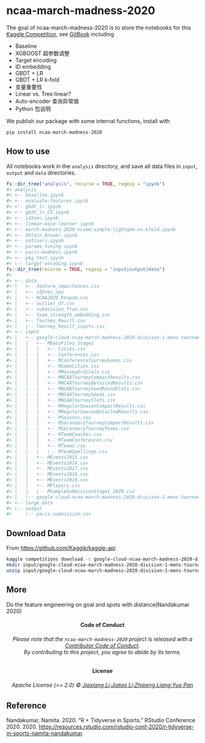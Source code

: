 
<!-- README.md is generated from README.Rmd. Please edit that file -->

# ncaa-march-madness-2020

<!-- badges: start -->

<!-- badges: end -->

The goal of ncaa-march-madness-2020 is to store the notebooks for this
[Kaggle
Competition](https://www.kaggle.com/c/google-cloud-ncaa-march-madness-2020-division-1-mens-tournament/overview),
see
[GitBook](https://jiaxiangbu.github.io/ncaa-march-madness-2020/cookbook.html)
including

  - Baseline
  - XGBOOST 超参数调整
  - Target encoding
  - ID embedding
  - GBDT + LR
  - GBDT + LR k-fold
  - 变量重要性
  - Linear vs. Tree linear?
  - Auto-encoder 查询异常值
  - Python 包说明

We publish our package with some internal functions, install with

``` bash
pip install ncaa-march-madness-2020
```

## How to use

All notebooks work in the `analysis` directory, and save all data files
in `input`, `output` and `data` directories.

``` r
fs::dir_tree("analysis", recurse = TRUE, regexp = "ipynb")
#> analysis
#> +-- baseline.ipynb
#> +-- evaluate-features.ipynb
#> +-- gbdt_lr.ipynb
#> +-- gbdt_lr_CV.ipynb
#> +-- id2vec.ipynb
#> +-- linear-base-learner.ipynb
#> +-- march-madness-2020-ncaam-simple-lightgbm-on-kfold.ipynb
#> +-- Obtain_Answer.ipynb
#> +-- outliers.ipynb
#> +-- params_tuning.ipynb
#> +-- paris-madness.ipynb
#> +-- pkg_test.ipynb
#> \-- target-encoding.ipynb
fs::dir_tree(recurse = TRUE, regexp = "input|output|data")
#> .
#> +-- data
#> |   +-- feature_importances.csv
#> |   +-- id2vec.npy
#> |   +-- NCAA2020_Kenpom.csv
#> |   +-- outlier_df.csv
#> |   +-- submission_True.csv
#> |   +-- team_strength_embedding.csv
#> |   +-- Tourney_Reuslt.csv
#> |   \-- Tourney_Reuslt_inputs.csv
#> +-- input
#> |   +-- google-cloud-ncaa-march-madness-2020-division-1-mens-tournament
#> |   |   +-- MDataFiles_Stage1
#> |   |   |   +-- Cities.csv
#> |   |   |   +-- Conferences.csv
#> |   |   |   +-- MConferenceTourneyGames.csv
#> |   |   |   +-- MGameCities.csv
#> |   |   |   +-- MMasseyOrdinals.csv
#> |   |   |   +-- MNCAATourneyCompactResults.csv
#> |   |   |   +-- MNCAATourneyDetailedResults.csv
#> |   |   |   +-- MNCAATourneySeedRoundSlots.csv
#> |   |   |   +-- MNCAATourneySeeds.csv
#> |   |   |   +-- MNCAATourneySlots.csv
#> |   |   |   +-- MRegularSeasonCompactResults.csv
#> |   |   |   +-- MRegularSeasonDetailedResults.csv
#> |   |   |   +-- MSeasons.csv
#> |   |   |   +-- MSecondaryTourneyCompactResults.csv
#> |   |   |   +-- MSecondaryTourneyTeams.csv
#> |   |   |   +-- MTeamCoaches.csv
#> |   |   |   +-- MTeamConferences.csv
#> |   |   |   +-- MTeams.csv
#> |   |   |   \-- MTeamSpellings.csv
#> |   |   +-- MEvents2015.csv
#> |   |   +-- MEvents2016.csv
#> |   |   +-- MEvents2017.csv
#> |   |   +-- MEvents2018.csv
#> |   |   +-- MEvents2019.csv
#> |   |   +-- MPlayers.csv
#> |   |   \-- MSampleSubmissionStage1_2020.csv
#> |   \-- google-cloud-ncaa-march-madness-2020-division-1-mens-tournament.zip
#> +-- large_data
#> \-- output
#>     \-- paris-submission.csv
```

## Download Data

From <https://github.com/Kaggle/kaggle-api>

``` bash
kaggle competitions download -c google-cloud-ncaa-march-madness-2020-division-1-mens-tournament -p input
mkdir input/google-cloud-ncaa-march-madness-2020-division-1-mens-tournament
unzip input/google-cloud-ncaa-march-madness-2020-division-1-mens-tournament.zip -d input/google-cloud-ncaa-march-madness-2020-division-1-mens-tournament
```

## More

Do the feature engineering on goal and spots with distance(Nandakumar
2020)

<h4 align="center">

**Code of Conduct**

</h4>

<h6 align="center">

Please note that the `ncaa-march-madness-2020` project is released with
a [Contributor Code of
Conduct](https://github.com/JiaxiangBU/ncaa-march-madness-2020/blob/master/CODE_OF_CONDUCT.md).<br>By
contributing to this project, you agree to abide by its terms.

</h6>

<h4 align="center">

**License**

</h4>

<h6 align="center">

Apache License (\>= 2.0) © [Jiaxiang Li;Jiatao Li;Zhipeng Liang;Yue
Pan](https://github.com/JiaxiangBU/ncaa-march-madness-2020/blob/master/LICENSE.md)

</h6>

## Reference

<div id="refs" class="references">

<div id="ref-Nandakumar2020">

Nandakumar, Namita. 2020. “R + Tidyverse in Sports.” RStudio Conference
2020. 2020.
<https://resources.rstudio.com/rstudio-conf-2020/r-tidyverse-in-sports-namita-nandakumar>.

</div>

</div>
